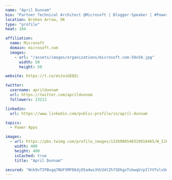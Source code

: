 ```yaml
---
name: "April Dunnam"
bio: "Partner Technical Architect @Microsoft | Blogger-Speaker | #PowerApps, #PowerAutomate, #Office365, #SharePoint | #WIT | #Karaoke Queen"
location: Broken Arrow, OK
type: "profile"
heat: 164

affiliation:
  name: Microsoft
  domain: microsoft.com
  images:
    - url: "/assets/images/organizations/microsoft.com-50x50.jpg"
      width: 50
      height: 50

website: https://t.co/enJuiGEQZc

twitter:
  username: aprildunnam
  url: https://twitter.com/aprildunnam
  followers: 13211

linkedin:
  url: https://www.linkedin.com/public-profile/in/april-dunnam

topics:
  - Power Apps

images:
  - url: https://pbs.twimg.com/profile_images/1326986540329918465/W_IJ6Ih2_400x400.jpg
    width: 400
    height: 400
    isCached: true
    title: "April Dunnam"

secured: "Nnk9vTIPBvgq7NUF5MFD6djO5adwx3VU34tZh7SDhgxTsbwqUrpIlYVTolsUAgq25/1zPwz6e5qA3Y0D2sAFbya2VrADtI5C2kUyUIAQWlcq8n5RD8tR9CfHRDBB6upuQk4hIzwWxbhY4gvIGS5HCW9tjpdFBgrLdinIO6FP42nqV8Tz/QZhlHji6siAEJPFU6DJCr6zU0pNS/p67XC+IBhH46/DiNpNl5RfsYaVsWEPcA9dlkiTrP+C9+iy397GTzFS2l9HCumoI9+IlP4cyp3m6XFbVgxydxsL5oVWhPrwTaLpo4IAYRRiSREQiNM9Uc52nTPZcDev6NB0lWdn4bO9EEIdso0pz79oMgSBjID9p6mXR9oxBz5/lPcII7+Q+Rc/8noqdCHH/Rr2IJRv6Jvs6U9trhiQlvJ/+88eNw0=;GWUZRmZuRE1Utf4ZlMdpdg=="
---
```


